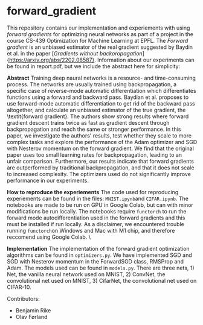 # forward_gradient

This repository contains our implementation and experiements with using _forward gradients_ for optimizing neural networks as part of a project in the course CS-439 Optimization for Machine Learning at EPFL. The _Forward gradient_ is an unbiased estimator of the real gradient suggested by Baydin et al. in the paper [_Gradients without backoropagation_]{https://arxiv.org/abs/2202.08587}. Information about our experiments can be found in report.pdf, but we include the abstract here for simplicity:

__Abstract__
Training deep naural networks is a resource- and time-consuming process. The networks are usually trained using backpropagation, a specific case of reverse-mode automatic differentiation which differentiates functions using a forward and backward pass. Baydian et al. proposes to use forward-mode automatic differentiation to get rid of the backward pass altogether, and calculate an unbiased estimator of the true gradient, the \textit{forward gradient}. The authors show strong results where forward gradient descent trains twice as fast as gradient descent through backpropagation and reach the same or stronger performance. In this paper, we investigate the authors' results, test whether they scale to more complex tasks and explore the performance of the Adam optimizer and SGD with Nesterov momentum on the forward gradient. We find that the original paper uses too small learning rates for backpropagation, leading to an unfair comparison. Furthermore, our results indicate that forward gradients are outperformed by traditional backpropagation, and that it does not scale to increased complexity. The optimizers used do not significantly improve performance in our experiments.

__How to reproduce the experiements__
The code used for reproducing experiements can be found in the files: `MNIST.ipynb`and `CIFAR.ipynb`. The notebooks are made to be run on GPU in Google Colab, but can with minor modifications be run locally. The notebooks require `functorch` to run the forward mode autodifferentiation used in the forward gradients and this must be installed if run locally. As a disclaimer, we encountered trouble running `functorch`on Windows and Mac with M1 chip, and therefore reccomend using Google Colab. \\

__Implementation__
The implementation of the forward gradient optimization algorithms can be found in `optimizers.py`. We have implemented SGD and SGD with Nesterov momentum in the ForwardSGD class, RMSProp and Adam. The models used can be found in `models.py`. There are three nets, 1) Net, the vanilla neural network used on MNIST, 2) ConvNet, the convolutional net used on MNIST, 3) CifarNet, the convolutional net used on CIFAR-10. 

Contributors:

- Benjamin Rike
- Olav Førland
